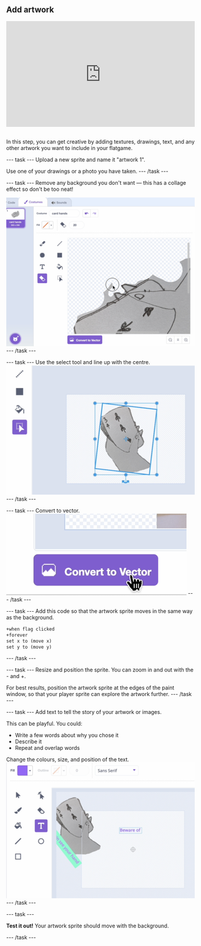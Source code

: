 ## Add artwork
<html>
<div style="position: relative; overflow: hidden; padding-top: 56.25%;">
<iframe style="position: absolute; top: 0; left: 0; right: 0; width: 100%; height: 100%; border: none;" src="https://www.youtube.com/embed/ulgFDYtwbd4rel=0&cc_load_policy=1" allowfullscreen allow="accelerometer; autoplay; clipboard-write; encrypted-media; gyroscope; picture-in-picture; web-share">
</iframe>
</div><br>
</html>


In this step, you can get creative by adding textures, drawings, text, and any other artwork you want to include in your flatgame.

--- task ---
Upload a new sprite and name it "artwork 1".

Use one of your drawings or a photo you have taken.
--- /task ---

--- task ---
Remove any background you don't want — this has a collage effect so don't be too neat!

![Screenshot of the erase tool in the Scratch editor](images/erase.png)
--- /task ---

--- task ---
Use the select tool and line up with the centre.
![Screenshot of paint edit tools in the Scratch editor](images/rotate-art.png)
--- /task ---

--- task ---
Convert to vector.
![Screenshot of 'Convert to Vector' icon in the Scratch editor](images/vector.png)
--- /task ---

--- task ---
Add this code so that the artwork sprite moves in the same way as the background.

```blocks3
+when flag clicked
+forever
set x to (move x)
set y to (move y)
```
--- /task ---

--- task ---
Resize and position the sprite. You can zoom in and out with the - and +. 

For best results, position the artwork sprite at the edges of the paint window, so that your player sprite can explore the artwork further.
--- /task ---


--- task ---
Add text to tell the story of your artwork or images.

This can be playful. You could:

- Write a few words about why you chose it
- Describe it
- Repeat and overlap words

Change the colours, size, and position of the text.
![Screenshot of text in the Scratch editor](images/text.png)
--- /task ---

--- task ---

**Test it out!** Your artwork sprite should move with the background.

--- /task ---
